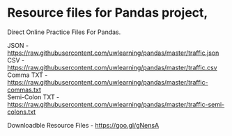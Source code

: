


# Resource files for Pandas project,

Direct Online Practice Files For Pandas.

JSON - https://raw.githubusercontent.com/uwlearning/pandas/master/traffic.json  
CSV - https://raw.githubusercontent.com/uwlearning/pandas/master/traffic.csv  
Comma TXT - https://raw.githubusercontent.com/uwlearning/pandas/master/traffic-commas.txt  
Semi-Colon TXT - https://raw.githubusercontent.com/uwlearning/pandas/master/traffic-semi-colons.txt  
  
Downloadble Resource Files - https://goo.gl/gNensA
